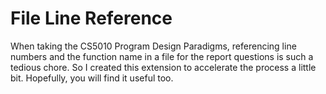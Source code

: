 # File Line Reference

When taking the CS5010 Program Design Paradigms, referencing line numbers and the function name in a file for the report questions is such a tedious chore. So I created this extension to accelerate the process a little bit. Hopefully, you will find it useful too.
